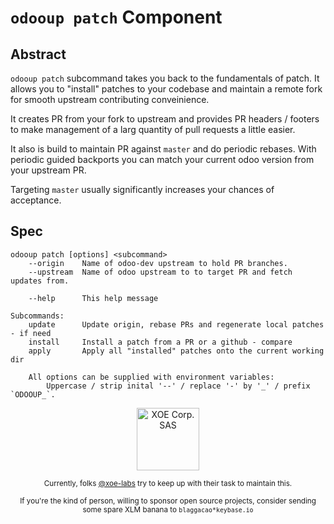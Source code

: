 # `odooup patch` Component

## Abstract

`odooup patch` subcommand takes you back to the fundamentals of patch. It allows
you to "install" patches to your codebase and maintain a remote fork for smooth
upstream contributing conveinience.

It creates PR from your fork to upstream and provides PR headers / footers to
make management of a larg quantity of pull requests a little easier.

It also is build to maintain PR against `master` and do periodic rebases. With
periodic guided backports you can match your current odoo version from your
upstream PR.

Targeting `master` usually significantly increases your chances of acceptance.

## Spec

```
odooup patch [options] <subcommand>
    --origin    Name of odoo-dev upstream to hold PR branches.
    --upstream  Name of odoo upstream to to target PR and fetch updates from.

    --help      This help message

Subcommands:
    update      Update origin, rebase PRs and regenerate local patches - if need
    install     Install a patch from a PR or a github - compare
    apply       Apply all "installed" patches onto the current working dir

    All options can be supplied with environment variables:
        Uppercase / strip inital '--' / replace '-' by '_' / prefix `ODOOUP_`.
```


<div align="center">
    <div>
        <a href="https://xoe.solutions">
            <img width="100" src="https://erp.xoe.solutions/logo.png" alt="XOE Corp. SAS">
        </a>
    </div>
    <p>
    <sub>Currently, folks <a href="https://github.com/xoe-labs/">@xoe-labs</a> try to keep up with their task to maintain this.</sub>
    </p>
    <p>
    <sub>If you're the kind of person, willing to sponsor open source projects, consider sending some spare XLM banana to <code>blaggacao*keybase.io</code></sub>
    </p>
</div>
